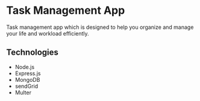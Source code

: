 # Task Management App
Task management app which is designed to help you organize and manage your life and workload efficiently.

## Technologies
* Node.js
* Express.js
* MongoDB
* sendGrid
* Multer
